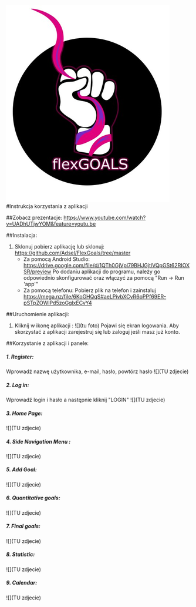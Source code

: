![](https://raw.githubusercontent.com/Adsel/FlexGoals/dev/app/src/main/res/drawable/logo2.jpg)
#Instrukcja korzystania z aplikacji

##Zobacz prezentacje:
https://www.youtube.com/watch?v=UADhUTjwYOM&feature=youtu.be

##Instalacja:
1. Sklonuj pobierz aplikację lub sklonuj: https://github.com/Adsel/FlexGoals/tree/master
	* Za pomocą Android Studio: https://drive.google.com/file/d/1QTh0GjVpl79BHJGjtlVQpGSt62RIOXSR/preview
	Po dodaniu aplikacji do programu, należy go odpowiednio skonfigurować oraz włączyć za pomocą
	"Run -> Run 'app'"
	* Za pomocą telefonu: Pobierz plik na telefon i zainstaluj https://mega.nz/file/6KoGHQqS#aeLPivbXCyR6oPPf69ER-pSTpZOWIPd5zoGglxECvY4

##Uruchomienie aplikacji:
1. Kliknij w ikonę aplikacji : ![](tu foto)
Pojawi się ekran logowania. Aby skorzystać z aplikacji zarejestruj się lub zaloguj jeśli masz już konto.

##Korzystanie z aplikacji i panele:
##### 1. Register:
Wprowadź nazwę użytkownika, e-mail, hasło, powtórz hasło
![](TU zdjecie)
##### 2. Log in:
Wprowadź login i hasło a następnie kliknij "LOGIN"
![](TU zdjecie)
##### 3. Home Page:

![](TU zdjecie)
##### 4. Side Navigation Menu :

![](TU zdjecie)
##### 5. Add Goal:

![](TU zdjecie)
##### 6. Quantitative goals:

![](TU zdjecie)
##### 7. Final goals:

![](TU zdjecie)
##### 8. Statistic:

![](TU zdjecie)
##### 9. Calendar:

![](TU zdjecie)


